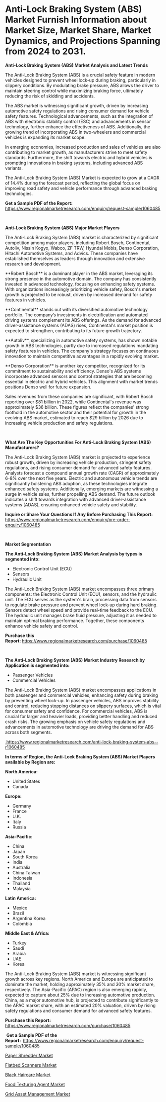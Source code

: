 <p><h1>Anti-Lock Braking System (ABS) Market Furnish Information about Market Size, Market Share, Market Dynamics, and Projections Spanning from 2024 to 2031.</h1></p><p><strong>Anti-Lock Braking System (ABS) Market Analysis and Latest Trends</strong></p>
<p><p>The Anti-Lock Braking System (ABS) is a crucial safety feature in modern vehicles designed to prevent wheel lock-up during braking, particularly in slippery conditions. By modulating brake pressure, ABS allows the driver to maintain steering control while maximizing braking force, ultimately reducing the risk of skidding and accidents.</p><p>The ABS market is witnessing significant growth, driven by increasing automotive safety regulations and rising consumer demand for vehicle safety features. Technological advancements, such as the integration of ABS with electronic stability control (ESC) and advancements in sensor technology, further enhance the effectiveness of ABS. Additionally, the growing trend of incorporating ABS in two-wheelers and commercial vehicles is expanding its market scope.</p><p>In emerging economies, increased production and sales of vehicles are also contributing to market growth, as manufacturers strive to meet safety standards. Furthermore, the shift towards electric and hybrid vehicles is prompting innovations in braking systems, including advanced ABS variants.</p><p>The Anti-Lock Braking System (ABS) Market is expected to grow at a CAGR of 14.4% during the forecast period, reflecting the global focus on improving road safety and vehicle performance through advanced braking technologies.</p></p>
<p><strong>Get a Sample PDF of the Report:&nbsp;</strong> <a href="https://www.regionalmarketresearch.com/enquiry/request-sample/1060485">https://www.regionalmarketresearch.com/enquiry/request-sample/1060485</a></p>
<p>&nbsp;</p>
<p><strong>Anti-Lock Braking System (ABS) Major Market Players</strong></p>
<p><p>The Anti-Lock Braking System (ABS) market is characterized by significant competition among major players, including Robert Bosch, Continental, Autoliv, Nissin Kogyo, Wabco, ZF TRW, Hyundai Mobis, Denso Corporation, Hitachi Automotive Systems, and Advics. These companies have established themselves as leaders through innovation and extensive research and development.</p><p>**Robert Bosch** is a dominant player in the ABS market, leveraging its strong presence in the automotive domain. The company has consistently invested in advanced technology, focusing on enhancing safety systems. With organizations increasingly prioritizing vehicle safety, Bosch's market growth is projected to be robust, driven by increased demand for safety features in vehicles.</p><p>**Continental** stands out with its diversified automotive technology portfolio. The company’s investments in electrification and automated driving systems complement its ABS offerings. As the demand for advanced driver-assistance systems (ADAS) rises, Continental's market position is expected to strengthen, contributing to its future growth trajectory.</p><p>**Autoliv**, specializing in automotive safety systems, has shown notable growth in ABS technologies, partly due to increased regulations mandating safety features in vehicles. The company's strategy focuses on continuous innovation to maintain competitive advantages in a rapidly evolving market.</p><p>**Denso Corporation** is another key competitor, recognized for its commitment to sustainability and efficiency. Denso's ABS systems incorporate advanced sensors and control strategies that are becoming essential in electric and hybrid vehicles. This alignment with market trends positions Denso well for future expansion.</p><p>Sales revenues from these companies are significant, with Robert Bosch reporting over $81 billion in 2022, while Continental's revenue was approximately $36 billion. These figures reflect the companies' strong foothold in the automotive sector and their potential for growth in the evolving ABS market, estimated to reach $29 billion by 2026 due to increasing vehicle production and safety regulations.</p></p>
<p>&nbsp;</p>
<p><strong>What Are The Key Opportunities For Anti-Lock Braking System (ABS) Manufacturers?</strong></p>
<p><p>The Anti-Lock Braking System (ABS) market is projected to experience robust growth, driven by increasing vehicle production, stringent safety regulations, and rising consumer demand for advanced safety features. Analysts forecast a compound annual growth rate (CAGR) of approximately 6-8% over the next five years. Electric and autonomous vehicle trends are significantly bolstering ABS adoption, as these technologies integrate enhanced safety systems. Additionally, emerging markets are witnessing a surge in vehicle sales, further propelling ABS demand. The future outlook indicates a shift towards integration with advanced driver-assistance systems (ADAS), ensuring enhanced vehicle safety and stability.</p></p>
<p><strong>Inquire or Share Your Questions If Any Before Purchasing This Report:</strong> <a href="https://www.regionalmarketresearch.com/enquiry/pre-order-enquiry/1060485">https://www.regionalmarketresearch.com/enquiry/pre-order-enquiry/1060485</a></p>
<p>&nbsp;</p>
<p><strong>Market Segmentation</strong></p>
<p><strong>The Anti-Lock Braking System (ABS) Market Analysis by types is segmented into:</strong></p>
<p><ul><li>Electronic Control Unit (ECU)</li><li>Sensors</li><li>Hydraulic Unit</li></ul></p>
<p><p>The Anti-Lock Braking System (ABS) market encompasses three primary components: the Electronic Control Unit (ECU), sensors, and the hydraulic unit. The ECU serves as the system's brain, processing data from sensors to regulate brake pressure and prevent wheel lock-up during hard braking. Sensors detect wheel speed and provide real-time feedback to the ECU. The hydraulic unit manages brake fluid pressure, adjusting it as needed to maintain optimal braking performance. Together, these components enhance vehicle safety and control.</p></p>
<p><strong>Purchase this Report:&nbsp;</strong><a href="https://www.regionalmarketresearch.com/purchase/1060485">https://www.regionalmarketresearch.com/purchase/1060485</a></p>
<p>&nbsp;</p>
<p><strong>The Anti-Lock Braking System (ABS) Market Industry Research by Application is segmented into:</strong></p>
<p><ul><li>Passenger Vehicles</li><li>Commercial Vehicles</li></ul></p>
<p><p>The Anti-Lock Braking System (ABS) market encompasses applications in both passenger and commercial vehicles, enhancing safety during braking by preventing wheel lock-up. In passenger vehicles, ABS improves stability and control, reducing stopping distances on slippery surfaces, which is vital for consumer safety and confidence. For commercial vehicles, ABS is crucial for larger and heavier loads, providing better handling and reduced crash risks. The growing emphasis on vehicle safety regulations and advancements in automotive technology are driving the demand for ABS across both segments.</p></p>
<p><a href="https://www.regionalmarketresearch.com/anti-lock-braking-system-abs--r1060485">&nbsp;https://www.regionalmarketresearch.com/anti-lock-braking-system-abs--r1060485</a></p>
<p><strong>In terms of Region, the Anti-Lock Braking System (ABS) Market Players available by Region are:</strong></p>
<p>
    <p> <strong> North America: </strong>
        <ul>
            <li>United States</li>
            <li>Canada</li>
        </ul>
        </p> 
    <p> <strong> Europe: </strong>
        <ul>
            <li>Germany</li>
            <li>France</li>
            <li>U.K.</li>
            <li>Italy</li>
            <li>Russia</li>
        </ul>
        </p> 
    <p> <strong> Asia-Pacific: </strong>
        <ul>
            <li>China</li>
            <li>Japan</li>
            <li>South Korea</li>
            <li>India</li>
            <li>Australia</li>
            <li>China Taiwan</li>
            <li>Indonesia</li>
            <li>Thailand</li>
            <li>Malaysia</li>
        </ul>
        </p> 
    <p> <strong> Latin America: </strong>
        <ul>
            <li>Mexico</li>
            <li>Brazil</li>
            <li>Argentina Korea</li>
            <li>Colombia</li>
        </ul>
        </p> 
    <p> <strong> Middle East & Africa: </strong>
        <ul>
            <li>Turkey</li>
            <li>Saudi</li>
            <li>Arabia</li>
            <li>UAE</li>
            <li>Korea</li>
        </ul>
    </p>
    </p>
<p><p>The Anti-Lock Braking System (ABS) market is witnessing significant growth across key regions. North America and Europe are anticipated to dominate the market, holding approximately 35% and 30% market share, respectively. The Asia-Pacific (APAC) region is also emerging rapidly, expected to capture about 25% due to increasing automotive production. China, as a major automotive hub, is projected to contribute significantly to the APAC market share, with an estimated 20% valuation, driven by rising safety regulations and consumer demand for advanced safety features.</p></p>
<p><strong>Purchase this Report: </strong><a href="https://www.regionalmarketresearch.com/purchase/1060485">https://www.regionalmarketresearch.com/purchase/1060485</a></p>
<p>&nbsp;<strong>Get a Sample PDF of the Report:&nbsp;&nbsp;</strong><a href="https://www.regionalmarketresearch.com/enquiry/request-sample/1060485">https://www.regionalmarketresearch.com/enquiry/request-sample/1060485</a></p>
<p><strong></strong></p>
<p><p><a href="https://issuu.com/reportprime-2/docs/paper-shredder-market-size-2030.ppt_59f09092510870">Paper Shredder Market</a></p><p><a href="https://issuu.com/reportprime-2/docs/flatbed-scanners-market-size-2030.p_1a9f972d7c8aff">Flatbed Scanners Market</a></p><p><a href="https://www.linkedin.com/pulse/black-haircare-market-indicators-size-regional-breakdown-player-rm3yf">Black Haircare Market</a></p><p><a href="https://medium.com/@kellieblock/global-food-texturing-agent-industry-research-report-competitive-landscape-market-size-regional-ae9156495f62?postPublishedType=repub">Food Texturing Agent Market</a></p><p><a href="https://www.linkedin.com/pulse/how-grid-asset-management-market-changing-from-2024-2031-marketixir-lmc8f">Grid Asset Management Market</a></p></p>